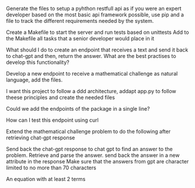Generate the files to setup a pyhthon restfull api as if you were an expert developer based on the most basic api framework possible, use pip and a file to track the different requirements needed by the system.

Create a Makefile to start the server and run tests based on unittests
Add to the Makefile all tasks that a senior developer would place in it

What should I do to create an endpoint that receives a text and send it back to chat-gpt and then, return the answer. What are the best practises to develop this functionality?

Develop a new endpoint to receive a mathematical challenge as natural language, add the files.

I want this project to follow a ddd architecture, addapt app.py to follow theese principles and create the needed files

Could we add the endpoints of the package in a single line?

How can I test this endpoint using curl

Extend the mathematical challenge problem to do the following after retrieving chat-gpt response

Send back the chat-gpt response to chat gpt to find an answer to the problem.
Retrieve and parse the answer.
send back the answer in a new attribute in the response
Make sure that the answers from gpt are character limited to no more than 70 characters



An equation with at least 2 terms